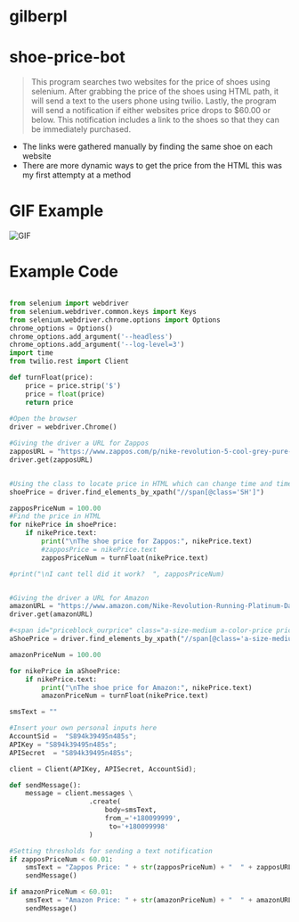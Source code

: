 # gilberpl
# shoe-price-bot


> This program searches two websites for the price of shoes using selenium. After grabbing the price of the shoes using HTML path, it will send a text to the users phone using twilio. Lastly, the program will send a notification if either websites price drops to $60.00 or below. This notification includes a link to the shoes so that they can be immediately purchased. 

* The links were gathered manually by finding the same shoe on each website
* There are more dynamic ways to get the price from the HTML this was my first attempty at a method

# GIF Example

![GIF](https://github.com/gilberpl/shoe-price-bot/blob/master/WebScraper.gif)

# Example Code

```python

from selenium import webdriver
from selenium.webdriver.common.keys import Keys
from selenium.webdriver.chrome.options import Options
chrome_options = Options()
chrome_options.add_argument('--headless')
chrome_options.add_argument('--log-level=3')
import time
from twilio.rest import Client

def turnFloat(price):
    price = price.strip('$')
    price = float(price)
    return price
    
#Open the browser
driver = webdriver.Chrome()

#Giving the driver a URL for Zappos
zapposURL = "https://www.zappos.com/p/nike-revolution-5-cool-grey-pure-platinum-dark-grey/product/9266704/color/591040"
driver.get(zapposURL)


#Using the class to locate price in HTML which can change time and time again
shoePrice = driver.find_elements_by_xpath("//span[@class='SH']")

zapposPriceNum = 100.00
#Find the price in HTML
for nikePrice in shoePrice:
    if nikePrice.text:
        print("\nThe shoe price for Zappos:", nikePrice.text)
        #zapposPrice = nikePrice.text
        zapposPriceNum = turnFloat(nikePrice.text)

#print("\nI cant tell did it work?  ", zapposPriceNum)


#Giving the driver a URL for Amazon
amazonURL = "https://www.amazon.com/Nike-Revolution-Running-Platinum-Dark-Regular/dp/B07NM2MWGZ/ref=asc_df_B07NM2MWGZ/?tag=hyprod-20&linkCode=df0&hvadid=397083508730&hvpos=&hvnetw=g&hvrand=13124197771639347843&hvpone=&hvptwo=&hvqmt=&hvdev=c&hvdvcmdl=&hvlocint=&hvlocphy=9008422&hvtargid=pla-838924738026&psc=1&language=en_US&tag=&ref=&adgrpid=84837450398&hvpone=&hvptwo=&hvadid=397083508730&hvpos=&hvnetw=g&hvrand=13124197771639347843&hvqmt=&hvdev=c&hvdvcmdl=&hvlocint=&hvlocphy=9008422&hvtargid=pla-838924738026"
driver.get(amazonURL)

#<span id="priceblock_ourprice" class="a-size-medium a-color-price priceBlockBuyingPriceString">$70.79</span>
aShoePrice = driver.find_elements_by_xpath("//span[@class='a-size-medium a-color-price priceBlockBuyingPriceString']")

amazonPriceNum = 100.00

for nikePrice in aShoePrice:
    if nikePrice.text:
        print("\nThe shoe price for Amazon:", nikePrice.text)
        amazonPriceNum = turnFloat(nikePrice.text)

smsText = ""

#Insert your own personal inputs here
AccountSid =  "S894k39495n485s";
APIKey = "S894k39495n485s";
APISecret  = "S894k39495n485s"; 

client = Client(APIKey, APISecret, AccountSid);

def sendMessage():
    message = client.messages \
                    .create(
                        body=smsText,
                        from_='+180099999',
                         to='+180099998'
                    )

#Setting thresholds for sending a text notification
if zapposPriceNum < 60.01:
    smsText = "Zappos Price: " + str(zapposPriceNum) + "  " + zapposURL
    sendMessage()

if amazonPriceNum < 60.01:
    smsText = "Amazon Price: " + str(amazonPriceNum) + "  " + amazonURL
    sendMessage()
